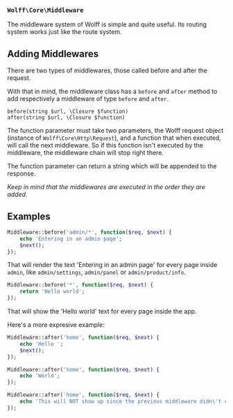 ### `Wolff\Core\Middleware`

The middleware system of Wolff is simple and quite useful. Its routing system works just like the route system.

## Adding Middlewares

There are two types of middlewares, those called before and after the request.

With that in mind, the middleware class has a `before` and `after` method to add respectively a middleware of type `before` and `after`.

`before(string $url, \Closure $function)`  
`after(string $url, \Closure $function)`

The function parameter must take two parameters, the Wolff request object (instance of `Wolff\Core\Http\Request`), and a function that when executed, will call the next middleware. So if this function isn't executed by the middleware, the middleware chain will stop right there.

The function parameter can return a string which will be appended to the response.

_Keep in mind that the middlewares are executed in the order they are added._

## Examples

```php
Middleware::before('admin/*', function($req, $next) {
    echo 'Entering in an admin page';
    $next();
});
```

That will render the text 'Entering in an admin page' for every page inside `admin`, like `admin/settings`, `admin/panel` or `admin/product/info`.


```php
Middleware::before('*', function($req, $next) {
    return 'Hello world';
});
```

That will show the 'Hello world' text for every page inside the app.

Here's a more expresive example:

```php
Middleware::after('home', function($req, $next) {
    echo 'Hello ';
    $next();
});

Middleware::after('home', function($req, $next) {
    echo 'World';
});

Middleware::after('home', function($req, $next) {
    echo 'This will NOT show up since the previous middleware didn\'t call next';
});
```
